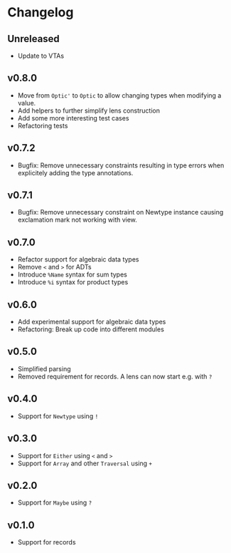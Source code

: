 # Changelog

## Unreleased
- Update to VTAs

## v0.8.0
- Move from `Optic'` to `Optic` to allow changing types when modifying a value.
- Add helpers to further simplify lens construction
- Add some more interesting test cases
- Refactoring tests

## v0.7.2
- Bugfix: Remove unnecessary constraints resulting in type errors when explicitely adding the type annotations.

## v0.7.1
- Bugfix: Remove unnecessary constraint on Newtype instance causing exclamation mark not working with view.

## v0.7.0
- Refactor support for algebraic data types
- Remove `<` and `>` for ADTs 
- Introduce `%Name` syntax for sum types
- Introduce `%i` syntax for product types

## v0.6.0
- Add experimental support for algebraic data types 
- Refactoring: Break up code into different modules

## v0.5.0
- Simplified parsing 
- Removed requirement for records. A lens can now start e.g. with `?` 

## v0.4.0
- Support for `Newtype` using `!`

## v0.3.0
- Support for `Either` using `<` and `>`
- Support for `Array` and other `Traversal` using `+`

## v0.2.0
- Support for `Maybe` using `?`

## v0.1.0
- Support for records
